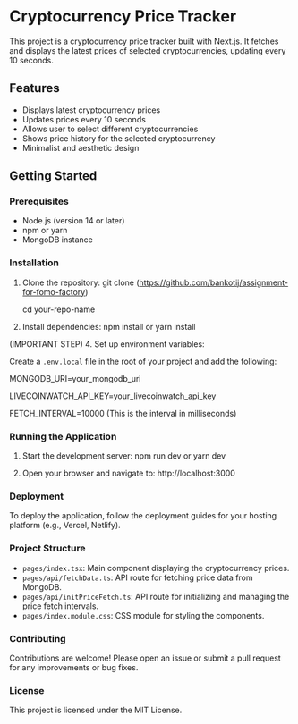  # Cryptocurrency Price Tracker

This project is a cryptocurrency price tracker built with Next.js. It fetches and displays the latest prices of selected cryptocurrencies, updating every 10 seconds.

## Features

- Displays latest cryptocurrency prices
- Updates prices every 10 seconds
- Allows user to select different cryptocurrencies
- Shows price history for the selected cryptocurrency
- Minimalist and aesthetic design

## Getting Started

### Prerequisites

- Node.js (version 14 or later)
- npm or yarn
- MongoDB instance

### Installation

1. Clone the repository:
   git clone (https://github.com/bankotij/assignment-for-fomo-factory)
   
   cd your-repo-name

3. Install dependencies:
   npm install
   or
   yarn install


(IMPORTANT STEP)
4. Set up environment variables:

   Create a `.env.local` file in the root of your project and add the following:

   MONGODB_URI=your_mongodb_uri

   LIVECOINWATCH_API_KEY=your_livecoinwatch_api_key

   FETCH_INTERVAL=10000 (This is the interval in milliseconds)

### Running the Application

1. Start the development server:
   npm run dev
   or
   yarn dev

2. Open your browser and navigate to:
   http://localhost:3000

### Deployment

To deploy the application, follow the deployment guides for your hosting platform (e.g., Vercel, Netlify).

### Project Structure

- `pages/index.tsx`: Main component displaying the cryptocurrency prices.
- `pages/api/fetchData.ts`: API route for fetching price data from MongoDB.
- `pages/api/initPriceFetch.ts`: API route for initializing and managing the price fetch intervals.
- `pages/index.module.css`: CSS module for styling the components.

### Contributing

Contributions are welcome! Please open an issue or submit a pull request for any improvements or bug fixes.

### License

This project is licensed under the MIT License.
